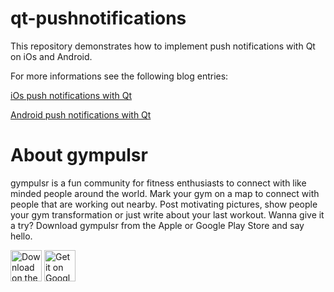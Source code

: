 # qt-pushnotifications

This repository demonstrates how to implement push notifications with Qt on iOs and Android.

For more informations see the following blog entries: 

[iOs push notifications with Qt](https://gympulsr.com/blog/qt/2017/03/08/push-notification-ios-qt.html)

[Android push notifications with Qt](https://gympulsr.com/blog/qt/2017/03/26/push-notification-android-qt.html)

About gympulsr
==============

gympulsr is a fun community for fitness enthusiasts to connect with like minded people around the world. Mark your gym on a map to connect with people that are working out nearby. Post motivating pictures, show people your gym transformation or just write about your last workout.
Wanna give it a try? Download gympulsr from the Apple or Google Play Store and say hello.

<a style="margin-bottom: 0;" href='
https://itunes.apple.com/us/app/apple-store/id1202562137?mt=8'><img alt='Download on the App Store' src='https://gympulsr.com/blog/assets/article_images/2017-02-23-working-with-qt-mobile/apple-store-badge.png' height="50px"/></a>
<a style="margin-bottom: 0;" href='https://play.google.com/store/apps/details?id=com.gympulsr.gympulsr'><img alt='Get it on Google Play' src='https://gympulsr.com/blog/assets/article_images/2017-02-23-working-with-qt-mobile/google-play-badge.png' height="50px"/></a>

